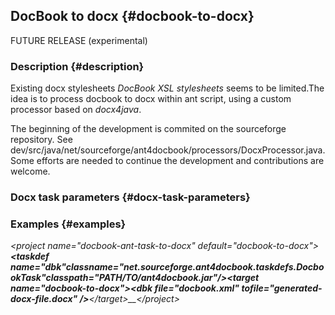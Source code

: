 ## DocBook to docx {#docbook-to-docx}

FUTURE RELEASE (experimental)

### Description {#description}

Existing docx stylesheets _DocBook XSL stylesheets_ seems to be limited.The idea is to process docbook to docx within ant script, using a custom processor based on _docx4java_.

The beginning of the development is commited on the sourceforge repository. See dev/src/java/net/sourceforge/ant4docbook/processors/DocxProcessor.java. Some efforts are needed to continue the development and contributions are welcome.

### Docx task parameters {#docx-task-parameters}

### Examples {#examples}

_&lt;project name="docbook-ant-task-to-docx" default="docbook-to-docx"&gt;__<taskdef name="dbk"__classname="net.sourceforge.ant4docbook.taskdefs.DocbookTask"__classpath="PATH/TO/ant4docbook.jar"/>__&lt;target name="docbook-to-docx"&gt;__&lt;dbk file="docbook.xml" tofile="generated-docx-file.docx" /&gt;__&lt;/target&gt;__&lt;/project&gt;_